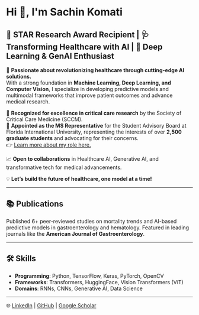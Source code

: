 # Hi 👋, I'm Sachin Komati

## 🌟 STAR Research Award Recipient | 🩺 Transforming Healthcare with AI | 🤖 Deep Learning & GenAI Enthusiast

🚀 **Passionate about revolutionizing healthcare through cutting-edge AI solutions.**  
With a strong foundation in **Machine Learning, Deep Learning, and Computer Vision**, I specialize in developing predictive models and multimodal frameworks that improve patient outcomes and advance medical research.

🌟 **Recognized for excellence in critical care research** by the Society of Critical Care Medicine (SCCM).  
🌟 **Appointed as the MS Representative** for the Student Advisory Board at Florida International University, representing the interests of over **2,500 graduate students** and advocating for their concerns.  
👉 [Learn more about my role here.](https://sac.cs.fiu.edu/sac/team/sachin-sravan-kumar-komati-sachin/)

📈 **Open to collaborations** in Healthcare AI, Generative AI, and transformative tech for medical advancements.

💡 **Let’s build the future of healthcare, one model at a time!**

---

## 📚 Publications
Published 6+ peer-reviewed studies on mortality trends and AI-based predictive models in gastroenterology and hematology. Featured in leading journals like the **American Journal of Gastroenterology**.

---

## 🛠️ Skills
- **Programming**: Python, TensorFlow, Keras, PyTorch, OpenCV  
- **Frameworks**: Transformers, HuggingFace, Vision Transformers (ViT)  
- **Domains**: RNNs, CNNs, Generative AI, Data Science

---

🌐 [LinkedIn](https://www.linkedin.com/in/sachin-komati) | [GitHub](https://github.com/sachin595) | [Google Scholar](https://scholar.google.com)

